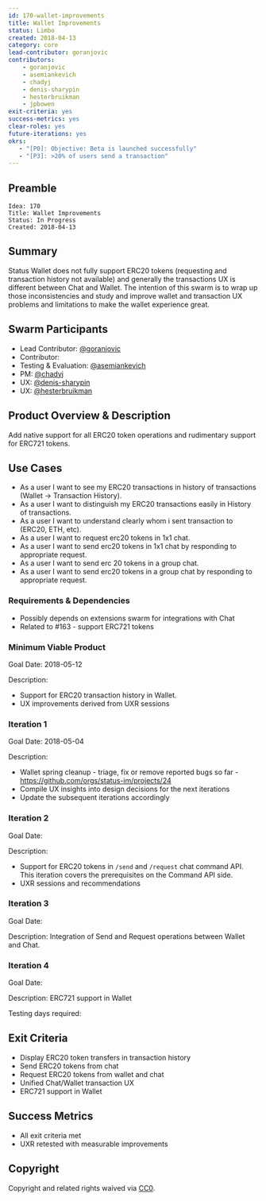 ```yaml
---
id: 170-wallet-improvements
title: Wallet Improvements
status: Limbo
created: 2018-04-13
category: core
lead-contributor: goranjovic
contributors:
    - goranjovic
    - asemiankevich
    - chadyj
    - denis-sharypin
    - hesterbruikman
    - jpbowen
exit-criteria: yes
success-metrics: yes
clear-roles: yes
future-iterations: yes
okrs:
   - "[P0]: Objective: Beta is launched successfully"
   - "[P3]: >20% of users send a transaction"
---
```


## Preamble

    Idea: 170
    Title: Wallet Improvements
    Status: In Progress
    Created: 2018-04-13
    
## Summary

Status Wallet does not fully support ERC20 tokens (requesting and transaction history not available)
and generally the transactions UX is different between Chat and Wallet. The intention of this swarm
is to wrap up those inconsistencies and study and improve wallet and transaction UX problems and
limitations to make the wallet experience great.

## Swarm Participants
- Lead Contributor: [@goranjovic](https://github.com/goranjovic)
- Contributor: 
- Testing & Evaluation: [@asemiankevich](https://github.com/asemiankevich)
- PM: [@chadyj](https://github.com/chadyj)
- UX: [@denis-sharypin](https://github.com/denis-sharypin)
- UX: [@hesterbruikman](https://github.com/hesterbruikman)

## Product Overview & Description

Add native support for all ERC20 token operations and rudimentary support for ERC721 tokens.

## Use Cases

 - As a user I want to see my ERC20 transactions in history of transactions (Wallet -> Transaction History).
 - As a user I want to distinguish my ERC20 transactions easily in History of transactions.
 - As a user I want to understand clearly whom i sent transaction to (ERC20, ETH, etc).
 - As a user I want to request erc20 tokens in 1x1 chat.
 - As a user I want to send erc20 tokens in 1x1 chat by responding to appropriate request.
 - As a user I want to send erc 20 tokens in a group chat.
 - As a user I want to send erc20 tokens in a group chat by responding to appropriate request.


### Requirements & Dependencies

- Possibly depends on extensions swarm for integrations with Chat 
- Related to #163 - support ERC721 tokens 


### Minimum Viable Product

Goal Date: 2018-05-12

Description: 

- Support for ERC20 transaction history in Wallet. 
- UX improvements derived from UXR sessions

### Iteration 1 

Goal Date: 2018-05-04

Description: 

- Wallet spring cleanup - triage, fix or remove reported bugs so far - https://github.com/orgs/status-im/projects/24
- Compile UX insights into design decisions for the next iterations 
- Update the subsequent iterations accordingly
 
### Iteration 2

Goal Date:

Description: 
- Support for ERC20 tokens in `/send` and `/request` chat command API. 
This iteration covers the prerequisites on the Command API side.
- UXR sessions and recommendations 
 
### Iteration 3

Goal Date:

Description: Integration of Send and Request operations between Wallet and Chat.

 
### Iteration 4

Goal Date: 

Description: ERC721 support in Wallet

Testing days required:

## Exit Criteria

- Display ERC20 token transfers in transaction history
- Send ERC20 tokens from chat
- Request ERC20 tokens from wallet and chat
- Unified Chat/Wallet transaction UX
- ERC721 support in Wallet

## Success Metrics

- All exit criteria met
- UXR retested with measurable improvements

## Copyright

Copyright and related rights waived via [CC0](https://creativecommons.org/publicdomain/zero/1.0/).

